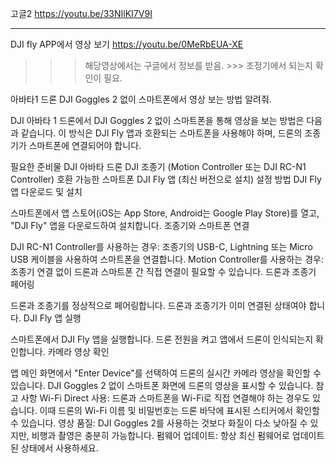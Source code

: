 
고글2 
https://youtu.be/33NIlKI7V9I

---------------



DJI fly APP에서 영상 보기 
https://youtu.be/0MeRbEUA-XE
>>> 해당영상에서는 구글에서 정보를 받음.  >>> 조정기에서 되는지 확인이 필요.

아바타1 드론 DJI Goggles 2 없이 스마트폰에서 영상 보는 방법 알려줘.

DJI 아바타 1 드론에서 DJI Goggles 2 없이 스마트폰을 통해 영상을 보는 방법은 다음과 같습니다. 이 방식은 DJI Fly 앱과 호환되는 스마트폰을 사용해야 하며, 드론의 조종기가 스마트폰에 연결되어야 합니다.

필요한 준비물
DJI 아바타 드론
DJI 조종기 (Motion Controller 또는 DJI RC-N1 Controller)
호환 가능한 스마트폰
DJI Fly 앱 (최신 버전으로 설치)
설정 방법
DJI Fly 앱 다운로드 및 설치

스마트폰에서 앱 스토어(iOS는 App Store, Android는 Google Play Store)를 열고, "DJI Fly" 앱을 다운로드하여 설치합니다.
조종기와 스마트폰 연결

DJI RC-N1 Controller를 사용하는 경우:
조종기의 USB-C, Lightning 또는 Micro USB 케이블을 사용하여 스마트폰을 연결합니다.
Motion Controller를 사용하는 경우:
조종기 연결 없이 드론과 스마트폰 간 직접 연결이 필요할 수 있습니다.
드론과 조종기 페어링

드론과 조종기를 정상적으로 페어링합니다. 드론과 조종기가 이미 연결된 상태여야 합니다.
DJI Fly 앱 실행

스마트폰에서 DJI Fly 앱을 실행합니다.
드론 전원을 켜고 앱에서 드론이 인식되는지 확인합니다.
카메라 영상 확인

앱 메인 화면에서 "Enter Device"를 선택하여 드론의 실시간 카메라 영상을 확인할 수 있습니다.
DJI Goggles 2 없이 스마트폰 화면에 드론의 영상을 표시할 수 있습니다.
참고 사항
Wi-Fi Direct 사용: 드론과 스마트폰을 Wi-Fi로 직접 연결해야 하는 경우도 있습니다. 이때 드론의 Wi-Fi 이름 및 비밀번호는 드론 바닥에 표시된 스티커에서 확인할 수 있습니다.
영상 품질: DJI Goggles 2를 사용하는 것보다 화질이 다소 낮아질 수 있지만, 비행과 촬영은 충분히 가능합니다.
펌웨어 업데이트: 항상 최신 펌웨어로 업데이트된 상태에서 사용하세요.

